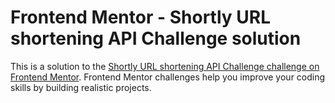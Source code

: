 # Frontend Mentor - Shortly URL shortening API Challenge solution

This is a solution to the [Shortly URL shortening API Challenge challenge on Frontend Mentor](https://graceful-babka-6326bc.netlify.app/). Frontend Mentor challenges help you improve your coding skills by building realistic projects. 
